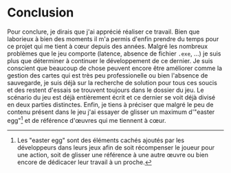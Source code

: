 # Conclusion
Pour conclure, je dirais que j'ai apprécié réaliser ce travail. Bien que laborieux à bien des moments il m'a permis d'enfin prendre du temps pour ce projet qui me tient à cœur depuis des années. Malgré les nombreux problèmes que le jeu comporte (latence, absence de fichier ```.exe```, ...) je suis plus que déterminer à continuer le développement de ce dernier. Je suis conscient que beaucoup de chose peuvent encore être améliorer comme la gestion des cartes qui est très peu professionelle ou bien l'absence de sauvegarde, je suis déjà sur la recherche de solution pour tous ces soucis et des restent d'essais se trouvent toujours dans le dossier du jeu. Le scénario du jeu est déjà entièrement écrit et ce dernier se voit déjà divisé en deux parties distinctes. Enfin, je tiens à préciser que malgré le peu de contenu présent dans le jeu j'ai essayer de glisser un maximum d'"easter egg"[^ee] et de référence d'œuvres qui me tiennent à cœur.

[^ee]: Les "easter egg" sont des éléments cachés ajoutés par les développeurs dans leurs jeux afin de soit récompenser le joueur pour une action, soit de glisser une référence à une autre œuvre ou bien encore de dédicacer leur travail à un proche.